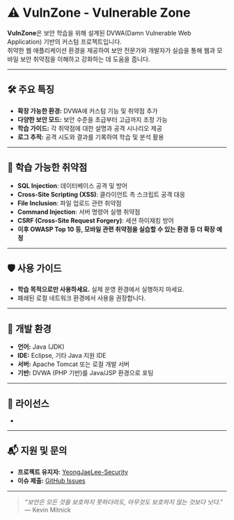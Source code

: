 # ⚠️ VulnZone - Vulnerable Zone  

**VulnZone**은 보안 학습을 위해 설계된 DVWA(Damn Vulnerable Web Application) 기반의 커스텀 프로젝트입니다.  
취약한 웹 애플리케이션 환경을 제공하여 보안 전문가와 개발자가 실습을 통해 웹과 모바일 보안 취약점을 이해하고 강화하는 데 도움을 줍니다.

---

## 🛠️ 주요 특징  
- **확장 가능한 환경:** DVWA에 커스텀 기능 및 취약점 추가  
- **다양한 보안 모드:** 보안 수준을 초급부터 고급까지 조정 가능  
- **학습 가이드:** 각 취약점에 대한 설명과 공격 시나리오 제공  
- **로그 추적:** 공격 시도와 결과를 기록하여 학습 및 분석 활용  

---

## 📖 학습 가능한 취약점  
- **SQL Injection**: 데이터베이스 공격 및 방어  
- **Cross-Site Scripting (XSS)**: 클라이언트 측 스크립트 공격 대응  
- **File Inclusion**: 파일 업로드 관련 취약점  
- **Command Injection**: 서버 명령어 실행 취약점  
- **CSRF (Cross-Site Request Forgery)**: 세션 하이재킹 방어  
- **이후 OWASP Top 10 등, 모바일 관련 취약점을 실습할 수 있는 환경 등 더 확장 예정**

---

## 🛡️ 사용 가이드  
- **학습 목적으로만 사용하세요.** 실제 운영 환경에서 실행하지 마세요.  
- 폐쇄된 로컬 네트워크 환경에서 사용을 권장합니다.  

---

## 🔧 개발 환경  
- **언어:** Java (JDK)  
- **IDE:** Eclipse, 기타 Java 지원 IDE  
- **서버:** Apache Tomcat 또는 로컬 개발 서버  
- **기반:** DVWA (PHP 기반)를 Java/JSP 환경으로 포팅  

---

## 📜 라이선스
- 

---

## 📬 지원 및 문의  
- **프로젝트 유지자:** [YeongJaeLee-Security](https://github.com/YeongJaeLee-Security)  
- **이슈 제출:** [GitHub Issues](https://github.com/YeongJaeLee-Security/VulnZone/issues)  

---

> _“보안은 모든 것을 보호하지 못하더라도, 아무것도 보호하지 않는 것보다 낫다.”_  
> — Kevin Mitnick
